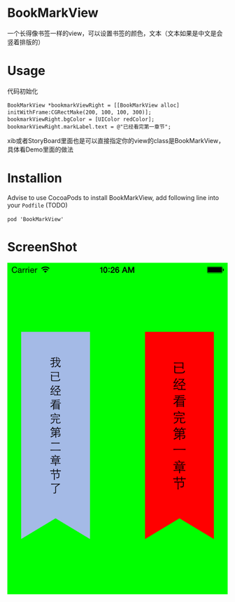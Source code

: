 # BookMarkView

 一个长得像书签一样的view，可以设置书签的颜色，文本（文本如果是中文是会竖着排版的）

# Usage
代码初始化

```objc
BookMarkView *bookmarkViewRight = [[BookMarkView alloc] initWithFrame:CGRectMake(200, 100, 100, 300)];
bookmarkViewRight.bgColor = [UIColor redColor];
bookmarkViewRight.markLabel.text = @"已经看完第一章节";
```

xib或者StoryBoard里面也是可以直接指定你的view的class是BookMarkView，具体看Demo里面的做法

# Installion
Advise to use CocoaPods to install BookMarkView, add following line into your `Podfile` (TODO)

`pod 'BookMarkView'`

# ScreenShot
![screenshot](https://raw.githubusercontent.com/jianpx/BookMarkView/master/screenshot/bookmark.png)
